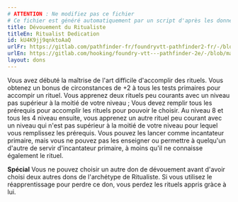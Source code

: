 ```yaml
---
# ATTENTION : Ne modifiez pas ce fichier
# Ce fichier est généré automatiquement par un script d'après les données du module Foundry VTT officiel et de sa traduction
title: Dévouement du Ritualiste
titleEn: Ritualist Dedication
id: kU4K9jj9qnktoAaQ
urlFr: https://gitlab.com/pathfinder-fr/foundryvtt-pathfinder2-fr/-/blob/master/data/feats/kU4K9jj9qnktoAaQ.htm
urlEn: https://gitlab.com/hooking/foundry-vtt---pathfinder-2e/-/blob/master/packs/data/feats.db/ritualist-dedication.json
layout: dons
---
```

Vous avez débuté la maîtrise de l'art difficile d'accomplir des rituels. Vous obtenez un bonus de circonstances de +2 à tous les tests primaires pour accompir un rituel. Vous apprenez deux rituels peu courants avec un niveau pas supérieur à la moitié de votre niveau ; Vous devez remplir tous les prérequis pour accomplir les rituels pour pouvoir le choisir. Au niveau 8 et tous les 4 niveau ensuite, vous apprenez un autre rituel peu courant avec un niveau qui n'est pas supérieur à la moitié de votre niveau pour lequel vous remplissez les prérequis. Vous pouvez les lancer comme incantateur primaire, mais vous ne pouvez pas les enseigner ou permettre à quelqu'un d'autre de servir d'incantateur primaire, à moins qu'il ne connaisse également le rituel.

**Spécial** Vous ne pouvez choisir un autre don de dévouement avant d'avoir choisi deux autres dons de l'archétype de Ritualiste. Si vous utilisez le réapprentissage pour perdre ce don, vous perdez les rituels appris gràce à lui.
